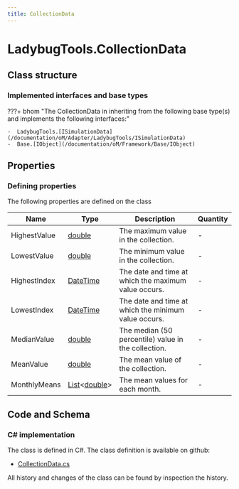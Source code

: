 ```yaml
---
title: CollectionData
---
```


# LadybugTools.CollectionData



## Class structure

### Implemented interfaces and base types

???+ bhom "The CollectionData in inheriting from the following base type(s) and implements the following interfaces:"

    -  LadybugTools.[ISimulationData](/documentation/oM/Adapter/LadybugTools/ISimulationData)
    -  Base.[IObject](/documentation/oM/Framework/Base/IObject)


## Properties



### Defining properties

The following properties are defined on the class

| Name             | Type             | Description      | Quantity         |
|------------------|------------------|------------------|------------------|
| HighestValue | [double](https://learn.microsoft.com/en-us/dotnet/api/System.Double?view=netstandard-2.0) | The maximum value in the collection. | - |
| LowestValue | [double](https://learn.microsoft.com/en-us/dotnet/api/System.Double?view=netstandard-2.0) | The minimum value in the collection. | - |
| HighestIndex | [DateTime](https://learn.microsoft.com/en-us/dotnet/api/System.DateTime?view=netstandard-2.0) | The date and time at which the maximum value occurs. | - |
| LowestIndex | [DateTime](https://learn.microsoft.com/en-us/dotnet/api/System.DateTime?view=netstandard-2.0) | The date and time at which the minimum value occurs. | - |
| MedianValue | [double](https://learn.microsoft.com/en-us/dotnet/api/System.Double?view=netstandard-2.0) | The median (50 percentile) value in the collection. | - |
| MeanValue | [double](https://learn.microsoft.com/en-us/dotnet/api/System.Double?view=netstandard-2.0) | The mean value of the collection. | - |
| MonthlyMeans | [List](https://learn.microsoft.com/en-us/dotnet/api/System.Collections.Generic.List-1?view=netstandard-2.0)&lt;[double](https://learn.microsoft.com/en-us/dotnet/api/System.Double?view=netstandard-2.0)&gt; | The mean values for each month. | - |


## Code and Schema

### C# implementation

The class is defined in C#. The class definition is available on github:

- [CollectionData.cs](https://github.com/BHoM/LadybugTools_Toolkit/blob/develop/LadybugTools_oM/MetaData/CollectionData.cs)

All history and changes of the class can be found by inspection the history.
